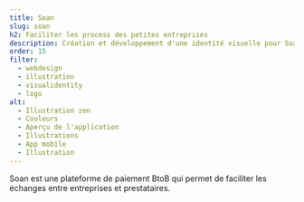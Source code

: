 ```yaml
---
title: Soan
slug: soan
h2: Faciliter les process des petites entreprises
description: Création et développement d'une identité visuelle pour Soan
order: 15
filter:
  - webdesign
  - illustration
  - visualidentity
  - logo
alt:
  - Illustration zen
  - Couleurs
  - Aperçu de l'application
  - Illustrations
  - App mobile
  - Illustration
---
```

Soan est une plateforme de paiement BtoB qui permet de faciliter les échanges entre entreprises et prestataires.